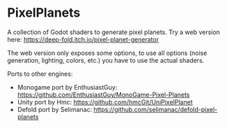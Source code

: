 # PixelPlanets

A collection of Godot shaders to generate pixel planets. Try a web version here: https://deep-fold.itch.io/pixel-planet-generator

The web version only exposes some options, to use all options (noise generation, lighting, colors, etc.) you have to use the actual shaders.

Ports to other engines:
 * Monogame port by EnthusiastGuy: https://github.com/EnthusiastGuy/MonoGame-Pixel-Planets
 * Unity port by Hmc: https://github.com/hmcGit/UniPixelPlanet
 * Defold port by Selimanac: https://github.com/selimanac/defold-pixel-planets
